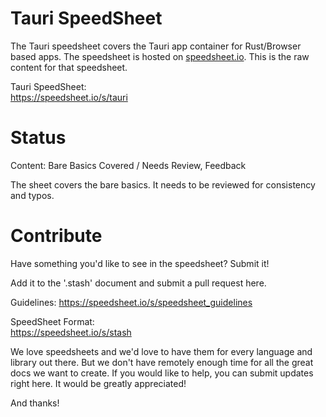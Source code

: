 # Tauri SpeedSheet

The Tauri speedsheet covers the Tauri app container for Rust/Browser based apps. The speedsheet is hosted on [speedsheet.io](https://speedsheet.io). This is the raw content for that speedsheet.

Tauri SpeedSheet:  
https://speedsheet.io/s/tauri


# Status

Content: Bare Basics Covered / Needs Review, Feedback

The sheet covers the bare basics. It needs to be reviewed for consistency and typos.


# Contribute

Have something you'd like to see in the speedsheet? Submit it!

Add it to the '.stash' document and submit a pull request here.

Guidelines:
https://speedsheet.io/s/speedsheet_guidelines

SpeedSheet Format:  
https://speedsheet.io/s/stash

We love speedsheets and we'd love to have them for every language and library out there. But we don't have remotely enough time for all the great docs we want to create. If you would like to help, you can submit updates right here. It would be greatly appreciated! 

And thanks!
